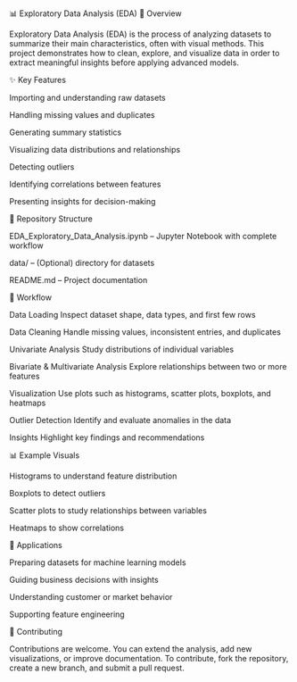 📊 Exploratory Data Analysis (EDA)
📌 Overview

Exploratory Data Analysis (EDA) is the process of analyzing datasets to summarize their main characteristics, often with visual methods.
This project demonstrates how to clean, explore, and visualize data in order to extract meaningful insights before applying advanced models.

✨ Key Features

Importing and understanding raw datasets

Handling missing values and duplicates

Generating summary statistics

Visualizing data distributions and relationships

Detecting outliers

Identifying correlations between features

Presenting insights for decision-making

📂 Repository Structure

EDA_Exploratory_Data_Analysis.ipynb – Jupyter Notebook with complete workflow

data/ – (Optional) directory for datasets

README.md – Project documentation

📖 Workflow

Data Loading
Inspect dataset shape, data types, and first few rows

Data Cleaning
Handle missing values, inconsistent entries, and duplicates

Univariate Analysis
Study distributions of individual variables

Bivariate & Multivariate Analysis
Explore relationships between two or more features

Visualization
Use plots such as histograms, scatter plots, boxplots, and heatmaps

Outlier Detection
Identify and evaluate anomalies in the data

Insights
Highlight key findings and recommendations

📊 Example Visuals

Histograms to understand feature distribution

Boxplots to detect outliers

Scatter plots to study relationships between variables

Heatmaps to show correlations

🧠 Applications

Preparing datasets for machine learning models

Guiding business decisions with insights

Understanding customer or market behavior

Supporting feature engineering

🤝 Contributing

Contributions are welcome. You can extend the analysis, add new visualizations, or improve documentation. To contribute, fork the repository, create a new branch, and submit a pull request.
